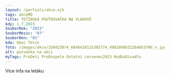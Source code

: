 ```yaml
---
layout: /partials/akce.njk
tags: akceMD
title: TETÍNSKÁ POUŤOUVAČKA NA VLAKOVĚ
kdy: 1.7.2023
SouborRok: "2023"
SouborMesic: "07"
SouborDen: "01"
kde: Obec Tetín
foto: /images/akce/356823074_6846420125385774_4982898632264053786_n.jpg
alt: pozvánka na akci
myTags: ProDeti ProDospele Ostatni cervenec2023 HudbaDivadlo
---
```

V﻿íce infa na letáku